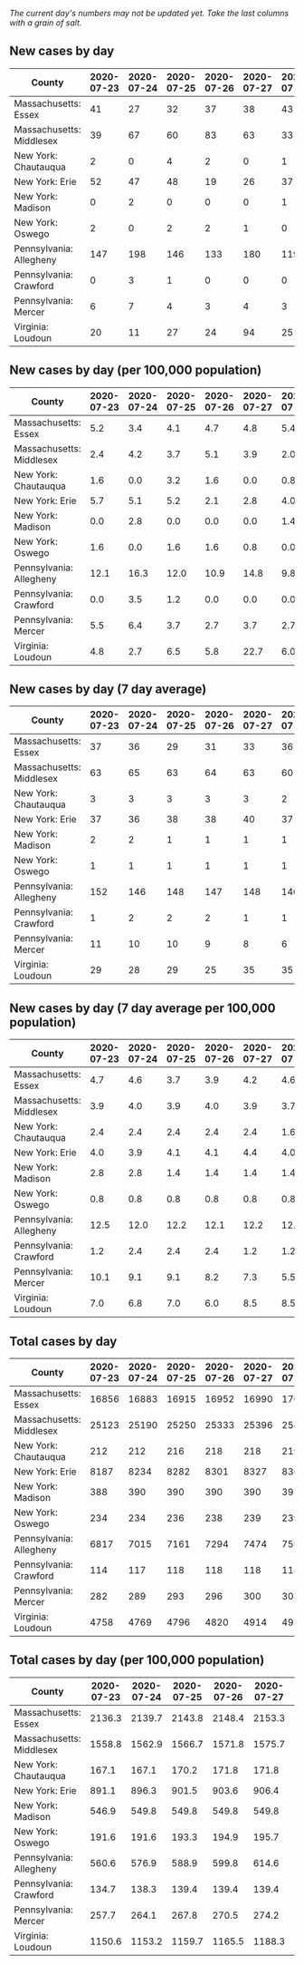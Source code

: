 _The current day's numbers may not be updated yet. Take the last columns with a grain of salt._
## New cases by day

| County | 2020-07-23 | 2020-07-24 | 2020-07-25 | 2020-07-26 | 2020-07-27 | 2020-07-28 | 2020-07-29 |
| --- | --- | --- | --- | --- | --- | --- | --- |
| Massachusetts: Essex | 41 | 27 | 32 | 37 | 38 | 43 |  |
| Massachusetts: Middlesex | 39 | 67 | 60 | 83 | 63 | 33 |  |
| New York: Chautauqua | 2 | 0 | 4 | 2 | 0 | 1 |  |
| New York: Erie | 52 | 47 | 48 | 19 | 26 | 37 |  |
| New York: Madison | 0 | 2 | 0 | 0 | 0 | 1 |  |
| New York: Oswego | 2 | 0 | 2 | 2 | 1 | 0 |  |
| Pennsylvania: Allegheny | 147 | 198 | 146 | 133 | 180 | 119 | 125 |
| Pennsylvania: Crawford | 0 | 3 | 1 | 0 | 0 | 0 | 2 |
| Pennsylvania: Mercer | 6 | 7 | 4 | 3 | 4 | 3 | 5 |
| Virginia: Loudoun | 20 | 11 | 27 | 24 | 94 | 25 | 26 |

## New cases by day (per 100,000 population)

| County | 2020-07-23 | 2020-07-24 | 2020-07-25 | 2020-07-26 | 2020-07-27 | 2020-07-28 | 2020-07-29 |
| --- | --- | --- | --- | --- | --- | --- | --- |
| Massachusetts: Essex | 5.2 | 3.4 | 4.1 | 4.7 | 4.8 | 5.4 |  |
| Massachusetts: Middlesex | 2.4 | 4.2 | 3.7 | 5.1 | 3.9 | 2.0 |  |
| New York: Chautauqua | 1.6 | 0.0 | 3.2 | 1.6 | 0.0 | 0.8 |  |
| New York: Erie | 5.7 | 5.1 | 5.2 | 2.1 | 2.8 | 4.0 |  |
| New York: Madison | 0.0 | 2.8 | 0.0 | 0.0 | 0.0 | 1.4 |  |
| New York: Oswego | 1.6 | 0.0 | 1.6 | 1.6 | 0.8 | 0.0 |  |
| Pennsylvania: Allegheny | 12.1 | 16.3 | 12.0 | 10.9 | 14.8 | 9.8 | 10.3 |
| Pennsylvania: Crawford | 0.0 | 3.5 | 1.2 | 0.0 | 0.0 | 0.0 | 2.4 |
| Pennsylvania: Mercer | 5.5 | 6.4 | 3.7 | 2.7 | 3.7 | 2.7 | 4.6 |
| Virginia: Loudoun | 4.8 | 2.7 | 6.5 | 5.8 | 22.7 | 6.0 | 6.3 |

## New cases by day (7 day average)

| County | 2020-07-23 | 2020-07-24 | 2020-07-25 | 2020-07-26 | 2020-07-27 | 2020-07-28 | 2020-07-29 |
| --- | --- | --- | --- | --- | --- | --- | --- |
| Massachusetts: Essex | 37 | 36 | 29 | 31 | 33 | 36 |  |
| Massachusetts: Middlesex | 63 | 65 | 63 | 64 | 63 | 60 |  |
| New York: Chautauqua | 3 | 3 | 3 | 3 | 3 | 2 |  |
| New York: Erie | 37 | 36 | 38 | 38 | 40 | 37 |  |
| New York: Madison | 2 | 2 | 1 | 1 | 1 | 1 |  |
| New York: Oswego | 1 | 1 | 1 | 1 | 1 | 1 |  |
| Pennsylvania: Allegheny | 152 | 146 | 148 | 147 | 148 | 146 | 150 |
| Pennsylvania: Crawford | 1 | 2 | 2 | 2 | 1 | 1 | 1 |
| Pennsylvania: Mercer | 11 | 10 | 10 | 9 | 8 | 6 | 5 |
| Virginia: Loudoun | 29 | 28 | 29 | 25 | 35 | 35 | 32 |

## New cases by day (7 day average per 100,000 population)

| County | 2020-07-23 | 2020-07-24 | 2020-07-25 | 2020-07-26 | 2020-07-27 | 2020-07-28 | 2020-07-29 |
| --- | --- | --- | --- | --- | --- | --- | --- |
| Massachusetts: Essex | 4.7 | 4.6 | 3.7 | 3.9 | 4.2 | 4.6 |  |
| Massachusetts: Middlesex | 3.9 | 4.0 | 3.9 | 4.0 | 3.9 | 3.7 |  |
| New York: Chautauqua | 2.4 | 2.4 | 2.4 | 2.4 | 2.4 | 1.6 |  |
| New York: Erie | 4.0 | 3.9 | 4.1 | 4.1 | 4.4 | 4.0 |  |
| New York: Madison | 2.8 | 2.8 | 1.4 | 1.4 | 1.4 | 1.4 |  |
| New York: Oswego | 0.8 | 0.8 | 0.8 | 0.8 | 0.8 | 0.8 |  |
| Pennsylvania: Allegheny | 12.5 | 12.0 | 12.2 | 12.1 | 12.2 | 12.0 | 12.3 |
| Pennsylvania: Crawford | 1.2 | 2.4 | 2.4 | 2.4 | 1.2 | 1.2 | 1.2 |
| Pennsylvania: Mercer | 10.1 | 9.1 | 9.1 | 8.2 | 7.3 | 5.5 | 4.6 |
| Virginia: Loudoun | 7.0 | 6.8 | 7.0 | 6.0 | 8.5 | 8.5 | 7.7 |

## Total cases by day

| County | 2020-07-23 | 2020-07-24 | 2020-07-25 | 2020-07-26 | 2020-07-27 | 2020-07-28 | 2020-07-29 |
| --- | --- | --- | --- | --- | --- | --- | --- |
| Massachusetts: Essex | 16856 | 16883 | 16915 | 16952 | 16990 | 17033 |  |
| Massachusetts: Middlesex | 25123 | 25190 | 25250 | 25333 | 25396 | 25429 |  |
| New York: Chautauqua | 212 | 212 | 216 | 218 | 218 | 219 |  |
| New York: Erie | 8187 | 8234 | 8282 | 8301 | 8327 | 8364 |  |
| New York: Madison | 388 | 390 | 390 | 390 | 390 | 391 |  |
| New York: Oswego | 234 | 234 | 236 | 238 | 239 | 239 |  |
| Pennsylvania: Allegheny | 6817 | 7015 | 7161 | 7294 | 7474 | 7593 | 7718 |
| Pennsylvania: Crawford | 114 | 117 | 118 | 118 | 118 | 118 | 120 |
| Pennsylvania: Mercer | 282 | 289 | 293 | 296 | 300 | 303 | 308 |
| Virginia: Loudoun | 4758 | 4769 | 4796 | 4820 | 4914 | 4939 | 4965 |

## Total cases by day (per 100,000 population)

| County | 2020-07-23 | 2020-07-24 | 2020-07-25 | 2020-07-26 | 2020-07-27 | 2020-07-28 | 2020-07-29 |
| --- | --- | --- | --- | --- | --- | --- | --- |
| Massachusetts: Essex | 2136.3 | 2139.7 | 2143.8 | 2148.4 | 2153.3 | 2158.7 |  |
| Massachusetts: Middlesex | 1558.8 | 1562.9 | 1566.7 | 1571.8 | 1575.7 | 1577.8 |  |
| New York: Chautauqua | 167.1 | 167.1 | 170.2 | 171.8 | 171.8 | 172.6 |  |
| New York: Erie | 891.1 | 896.3 | 901.5 | 903.6 | 906.4 | 910.4 |  |
| New York: Madison | 546.9 | 549.8 | 549.8 | 549.8 | 549.8 | 551.2 |  |
| New York: Oswego | 191.6 | 191.6 | 193.3 | 194.9 | 195.7 | 195.7 |  |
| Pennsylvania: Allegheny | 560.6 | 576.9 | 588.9 | 599.8 | 614.6 | 624.4 | 634.7 |
| Pennsylvania: Crawford | 134.7 | 138.3 | 139.4 | 139.4 | 139.4 | 139.4 | 141.8 |
| Pennsylvania: Mercer | 257.7 | 264.1 | 267.8 | 270.5 | 274.2 | 276.9 | 281.5 |
| Virginia: Loudoun | 1150.6 | 1153.2 | 1159.7 | 1165.5 | 1188.3 | 1194.3 | 1200.6 |
